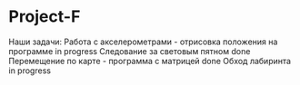 # Project-F
Наши задачи:
Работа с акселерометрами - отрисовка положения на программе in progress
Следование за световым пятном done
Перемещение по карте - программа с матрицей  done
Обход лабиринта in progress